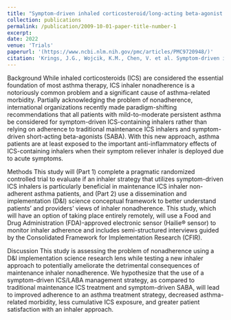 ```yaml
---
title: "Symptom-driven inhaled corticosteroid/long-acting beta-agonist therapy for adult patients with asthma who are non-adherent to daily maintenance inhalers: a study protocol for a pragmatic randomized controlled trial"
collection: publications
permalink: /publication/2009-10-01-paper-title-number-1
excerpt:
date: 2022
venue: 'Trials'
paperurl: '(https://www.ncbi.nlm.nih.gov/pmc/articles/PMC9720948/)'
citation: 'Krings, J.G., Wojcik, K.M., Chen, V. et al. Symptom-driven inhaled corticosteroid/long-acting beta-agonist therapy for adult patients with asthma who are non-adherent to daily maintenance inhalers: a study protocol for a pragmatic randomized controlled trial. Trials 23, 975 (2022). https://doi.org/10.1186/s13063-022-06916-3'
---
```

Background 
While inhaled corticosteroids (ICS) are considered the essential foundation of most asthma therapy, ICS inhaler nonadherence is a notoriously common problem and a significant cause of asthma-related morbidity. Partially acknowledging the problem of nonadherence, international organizations recently made paradigm-shifting recommendations that all patients with mild-to-moderate persistent asthma be considered for symptom-driven ICS-containing inhalers rather than relying on adherence to traditional maintenance ICS inhalers and symptom-driven short-acting beta-agonists (SABA). With this new approach, asthma patients are at least exposed to the important anti-inflammatory effects of ICS-containing inhalers when their symptom reliever inhaler is deployed due to acute symptoms.

Methods
This study will (Part 1) complete a pragmatic randomized controlled trial to evaluate if an inhaler strategy that utilizes symptom-driven ICS inhalers is particularly beneficial in maintenance ICS inhaler non-adherent asthma patients, and (Part 2) use a dissemination and implementation (D&I) science conceptual framework to better understand patients’ and providers’ views of inhaler nonadherence. This study, which will have an option of taking place entirely remotely, will use a Food and Drug Administration (FDA)-approved electronic sensor (Hailie® sensor) to monitor inhaler adherence and includes semi-structured interviews guided by the Consolidated Framework for Implementation Research (CFIR).

Discussion
This study is assessing the problem of nonadherence using a D&I implementation science research lens while testing a new inhaler approach to potentially ameliorate the detrimental consequences of maintenance inhaler nonadherence. We hypothesize that the use of a symptom-driven ICS/LABA management strategy, as compared to traditional maintenance ICS treatment and symptom-driven SABA, will lead to improved adherence to an asthma treatment strategy, decreased asthma-related morbidity, less cumulative ICS exposure, and greater patient satisfaction with an inhaler approach.

